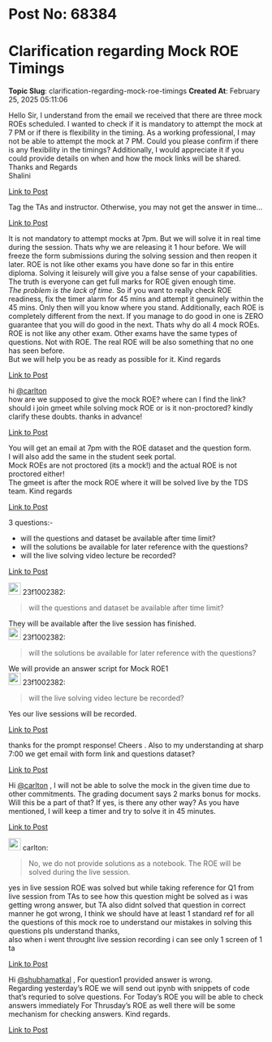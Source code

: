 # Post No: 68384
# Clarification regarding Mock ROE Timings
**Topic Slug**: clarification-regarding-mock-roe-timings
**Created At**: February 25, 2025 05:11:06

Hello Sir,
I understand from the email we received that there are three mock ROEs scheduled. I wanted to check if it is mandatory to attempt the mock at 7 PM or if there is flexibility in the timing. As a working professional, I may not be able to attempt the mock at 7 PM.
Could you please confirm if there is any flexibility in the timings? Additionally, I would appreciate it if you could provide details on when and how the mock links will be shared.
Thanks and Regards<br>
Shalini

[Link to Post](https://discourse.onlinedegree.iitm.ac.in/t/clarification-regarding-mock-roe-timings/599262)

Tag the TAs and instructor. Otherwise, you may not get the answer in time…

[Link to Post](https://discourse.onlinedegree.iitm.ac.in/t/clarification-regarding-mock-roe-timings/599274)

It is not mandatory to attempt mocks at 7pm. But we will solve it in real time during the session. Thats why we are releasing it 1 hour before. We will freeze the form submissions during the solving session and then reopen it later.
ROE is not like other exams you have done so far in this entire diploma.
Solving it leisurely will give you a false sense of your capabilities.<br>
The truth is everyone can get full marks for ROE given enough time.<br>
<em>The problem is the lack of time.</em>
So if you want to really check ROE readiness, fix the timer alarm for 45 mins and attempt it genuinely within the 45 mins. Only then will you know where you stand.
Additionally, each ROE is completely different from the next. If you manage to do good in one is ZERO guarantee that you will do good in the next.
Thats why do all 4 mock ROEs. ROE is not like any other exam. Other exams have the same types of questions. Not with ROE.
The real ROE will be also something that no one has seen before.<br>
But we will help you be as ready as possible for it.
Kind regards

[Link to Post](https://discourse.onlinedegree.iitm.ac.in/t/clarification-regarding-mock-roe-timings/599293)

hi <a class="mention" href="/u/carlton">@carlton</a><br>
how are we supposed to give the mock ROE? where can I find the link? should i join gmeet while solving mock ROE or is it non-proctored? kindly clarify these doubts. thanks in advance!

[Link to Post](https://discourse.onlinedegree.iitm.ac.in/t/clarification-regarding-mock-roe-timings/599475)

You will get an email at 7pm with the ROE dataset and the question form.<br>
I will also add the same in the student seek portal.<br>
Mock ROEs are not proctored (its a mock!) and the actual ROE is not proctored either!<br>
The gmeet is after the mock ROE where it will be solved live by the TDS team.
Kind regards

[Link to Post](https://discourse.onlinedegree.iitm.ac.in/t/clarification-regarding-mock-roe-timings/599484)

3 questions:-
<ul>
<li>will the questions and dataset be available after time limit?</li>
<li>will the solutions be available for later reference with the questions?</li>
<li>will the live solving video lecture be recorded?</li>
</ul>

[Link to Post](https://discourse.onlinedegree.iitm.ac.in/t/clarification-regarding-mock-roe-timings/599570)

<aside class="quote group-ds-students" data-username="23f1002382" data-post="6" data-topic="168384">
<div class="title">
<div class="quote-controls"></div>
<img alt="" width="24" height="24" src="https://dub1.discourse-cdn.com/flex013/user_avatar/discourse.onlinedegree.iitm.ac.in/23f1002382/48/68945_2.png" class="avatar"> 23f1002382:</div>
<blockquote>
will the questions and dataset be available after time limit?
</blockquote>
</aside>
They will be available after the live session has finished.
<aside class="quote group-ds-students" data-username="23f1002382" data-post="6" data-topic="168384">
<div class="title">
<div class="quote-controls"></div>
<img alt="" width="24" height="24" src="https://dub1.discourse-cdn.com/flex013/user_avatar/discourse.onlinedegree.iitm.ac.in/23f1002382/48/68945_2.png" class="avatar"> 23f1002382:</div>
<blockquote>
will the solutions be available for later reference with the questions?
</blockquote>
</aside>
We will provide an answer script for Mock ROE1
<aside class="quote group-ds-students" data-username="23f1002382" data-post="6" data-topic="168384">
<div class="title">
<div class="quote-controls"></div>
<img alt="" width="24" height="24" src="https://dub1.discourse-cdn.com/flex013/user_avatar/discourse.onlinedegree.iitm.ac.in/23f1002382/48/68945_2.png" class="avatar"> 23f1002382:</div>
<blockquote>
will the live solving video lecture be recorded?
</blockquote>
</aside>
Yes our live sessions will be recorded.

[Link to Post](https://discourse.onlinedegree.iitm.ac.in/t/clarification-regarding-mock-roe-timings/599576)

thanks for the prompt response! Cheers . Also to my understanding at sharp 7:00 we get email with form link and questions dataset?

[Link to Post](https://discourse.onlinedegree.iitm.ac.in/t/clarification-regarding-mock-roe-timings/599582)

Hi <a class="mention" href="/u/carlton">@carlton</a> , I will not be able to solve the mock in the given time due to other commitments. The grading document says 2 marks bonus for mocks. Will this be a part of that? If yes, is there any other way? As you have mentioned, I will keep a timer and try to solve it in 45 minutes.

[Link to Post](https://discourse.onlinedegree.iitm.ac.in/t/clarification-regarding-mock-roe-timings/599597)

<aside class="quote group-ds-students" data-username="carlton" data-post="7" data-topic="168384">
<div class="title">
<div class="quote-controls"></div>
<img alt="" width="24" height="24" src="https://dub1.discourse-cdn.com/flex013/user_avatar/discourse.onlinedegree.iitm.ac.in/carlton/48/56317_2.png" class="avatar"> carlton:</div>
<blockquote>
No, we do not provide solutions as a notebook. The ROE will be solved during the live session.
</blockquote>
</aside>
yes in live session ROE was solved but while taking reference for Q1 from live session from TAs to see how this question might be solved as i was getting wrong answer, but TA also didnt solved that question in correct manner he got wrong, I think we should have at least 1 standard ref for all the questions of this mock roe to understand our mistakes in solving this questions pls understand thanks,<br>
also when i went throught live session recording i can see only 1 screen of 1 ta

[Link to Post](https://discourse.onlinedegree.iitm.ac.in/t/clarification-regarding-mock-roe-timings/600214)

Hi <a class="mention" href="/u/shubhamatkal">@shubhamatkal</a> ,
For question1 provided answer is wrong.<br>
Regarding yesterday’s ROE we will send out ipynb with snippets of code that’s requried to solve questions.
For Today’s ROE you will be able to check answers immediately
For Thrusday’s ROE as well there will be some mechanism for checking answers.
Kind regards.

[Link to Post](https://discourse.onlinedegree.iitm.ac.in/t/clarification-regarding-mock-roe-timings/600331)

